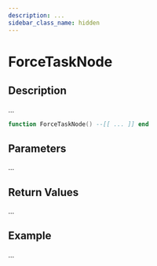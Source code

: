 ```yaml
---
description: ...
sidebar_class_name: hidden
---
```


# ForceTaskNode

## Description

...

```lua
function ForceTaskNode() --[[ ... ]] end
```

## Parameters

...

## Return Values

...

## Example

...

